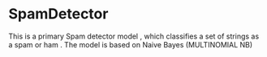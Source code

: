 # SpamDetector

This is a primary Spam detector model , which classifies a set of strings as a spam or ham .
The model is based on Naive Bayes (MULTINOMIAL NB)



